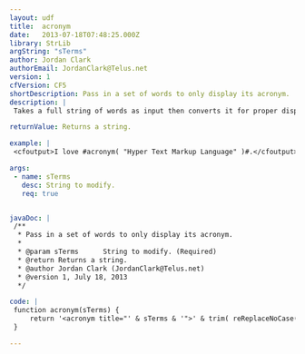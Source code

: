 ```yaml
---
layout: udf
title:  acronym
date:   2013-07-18T07:48:25.000Z
library: StrLib
argString: "sTerms"
author: Jordan Clark
authorEmail: JordanClark@Telus.net
version: 1
cfVersion: CF5
shortDescription: Pass in a set of words to only display its acronym.
description: |
 Takes a full string of words as input then converts it for proper display in the html &lt;acronym&gt; tag. That way you see the acronym but in most browsers you can put your mouse over the acronym to display its full meaning. I often see acronyms used in Blogs.

returnValue: Returns a string.

example: |
 <cfoutput>I love #acronym( "Hyper Text Markup Language" )#.</cfoutput>

args:
 - name: sTerms
   desc: String to modify.
   req: true


javaDoc: |
 /**
  * Pass in a set of words to only display its acronym.
  * 
  * @param sTerms      String to modify. (Required)
  * @return Returns a string. 
  * @author Jordan Clark (JordanClark@Telus.net) 
  * @version 1, July 18, 2013 
  */

code: |
 function acronym(sTerms) {
     return '<acronym title="' & sTerms & '">' & trim( reReplaceNoCase( " " & sTerms & " ", "(\w)\w+\s", "\1", "all" ) ) & '</acronym>';
 }

---
```


